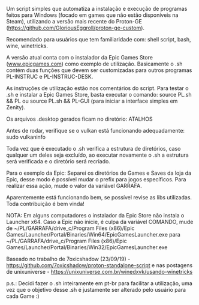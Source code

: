 Um script simples que automatiza a instalação e execução de programas feitos para Windows (focado em games que não estão disponíveis na Steam), utilizando a versão mais recente do Proton-GE (https://github.com/GloriousEggroll/proton-ge-custom).

Recomendado para usuários que tem familiaridade com: shell script, bash, wine, winetricks.

A versão atual conta com o instalador da Epic Games Store (www.epicgames.com) como exemplo de utilização. Basicamente o .sh contém duas funções que devem ser customizadas para outros programas PL-INSTRUC e PL-INSTRUC-DESK. 

As instruções de utilização estão nos comentários do script. Para testar o .sh e instalar a  Epic Games Store, basta executar o comando: source PL.sh && PL ou  source PL.sh && PL-GUI (para iniciar a interface simples em Zenity).

Os arquivos .desktop gerados ficam no diretório: ATALHOS

Antes de rodar, verifique se o vulkan está funcionando adequadamente: sudo vulkaninfo

Toda vez que é executado o .sh verifica a estrutura de diretórios, caso qualquer um deles seja excluído, ao executar novamente o .sh a estrutura será verificada e o diretório será recriado.

Para o exemplo da Epic: Separei os diretórios de Games e Saves da loja da Epic, desse modo é possível mudar o prefix para jogos específicos. Para realizar essa ação, mude o valor da variável GARRAFA.    

Aparentemente está funcionando bem, se possível revise as libs utilizadas. Toda contribuição é bem vinda!


NOTA: Em alguns computadores o instalador da Epic Store não instala o Launcher x64. Caso a Epic não inicie, é culpa da variável COMANDO, mude de ~/PL/GARRAFA/drive_c/Program Files (x86)/Epic Games/Launcher/Portal/Binaries/Win64/EpicGamesLauncher.exe para ~/PL/GARRAFA/drive_c/Program Files (x86)/Epic Games/Launcher/Portal/Binaries/Win32/EpicGamesLauncher.exe

Baseado no trabalho de 7oxicshadow (23/09/19) - https://github.com/7oxicshadow/proton-standalone-script e nas postagens de unixuniverse - https://unixuniverse.com.br/winedxvk/usando-winetricks

p.s.: Decidi fazer o .sh inteiramente em pt-br para facilitar a utilização, uma vez que o objetivo desse .sh é justamente ser alterado pelo usuário para cada Game :)
